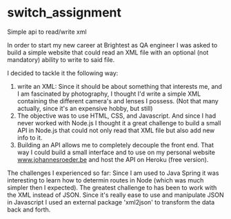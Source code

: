 # switch_assignment
Simple api to read/write xml

In order to start my new career at Brightest as QA engineer I was asked to build a simple website that could read an XML file with an optional (not mandatory) ability to write to said file.

I decided to tackle it the following way:

1. write an XML: Since it should be about something that interests me, and I am fascinated by photography, I thought I'd write a simple XML containing the different camera's and lenses I possess. (Not that many actually, since it's an expensive hobby, but still)
2. The objective was to use HTML, CSS, and Javascript. And since I had never worked with Node.js I thought it a great challenge to build a small API in Node.js  that could not only read that XML file but also add new info to it.
3. Building an API allows me to completely decouple the front end. That way I could build a small interface and to use on my personal website www.johannesroeder.be and host the API on Heroku (free version).

The challenges I experienced so far:
Since I am used to Java Spring it was interesting to learn how to determin routes in Node (which was much simpler then I expected). The greatest challenge to has been to work with the XML instead of JSON. Since it's really ease to use and manipulate JSON in Javascript I used an external package 'xml2json' to transform the data back and forth.
